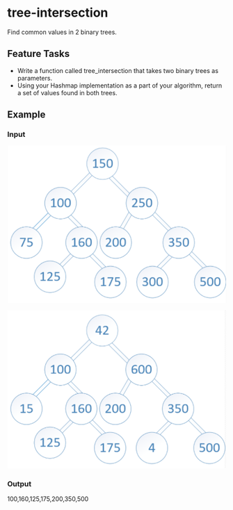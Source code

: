 # tree-intersection

Find common values in 2 binary trees.

## Feature Tasks

- Write a function called tree_intersection that takes two binary trees as parameters.
- Using your Hashmap implementation as a part of your algorithm, return a set of values found in both trees.

## Example

### Input

![input 1](./img/input1.png)

![input 2](./img/input2.png)

### Output

100,160,125,175,200,350,500
